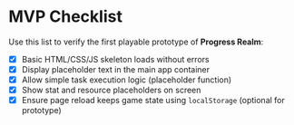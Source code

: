 # MVP Checklist

Use this list to verify the first playable prototype of **Progress Realm**:

- [x] Basic HTML/CSS/JS skeleton loads without errors
- [x] Display placeholder text in the main app container
- [x] Allow simple task execution logic (placeholder function)
- [x] Show stat and resource placeholders on screen
- [x] Ensure page reload keeps game state using `localStorage` (optional for prototype)
